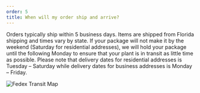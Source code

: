 ```yaml
---
order: 5
title: When will my order ship and arrive?
---
```

Orders typically ship within 5 business days. Items are shipped from Florida shipping and times vary by state. If your package will not make it by the weekend (Saturday for residential addresses), we will hold your package until the following Monday to ensure that your plant is in transit as little time as possible. Please note that delivery dates for residential addresses is Tuesday – Saturday while delivery dates for business addresses is Monday – Friday.

![Fedex Transit Map](/assets/fedex-transit-map.png "Fedex Transit Map")

